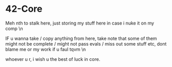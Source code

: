 # 42-Core

Meh nth to stalk here, just storing my stuff here in case i nuke it on my comp \n

IF u wanna take / copy anything from here, take note that some of them might not be complete / might not pass evals / miss out some stuff etc, dont blame me or my work if u faul tqvm \n

whoever u r, i wish u the best of luck in core.
